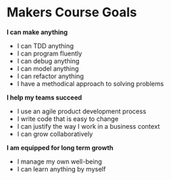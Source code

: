 # Makers Course Goals

**I can make anything**
  - I can TDD anything
  - I can program fluently
  - I can debug anything
  - I can model anything
  - I can refactor anything
  - I have a methodical approach to solving problems  

**I help my teams succeed**
  - I use an agile product development process
  - I write code that is easy to change
  - I can justify the way I work in a business context
  - I can grow collaboratively  

**I am equipped for long term growth**
  - I manage my own well-being
  - I can learn anything by myself
